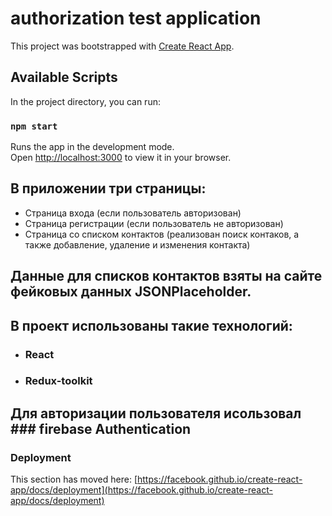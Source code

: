 # authorization test application

This project was bootstrapped with [Create React App](https://github.com/facebook/create-react-app).

## Available Scripts

In the project directory, you can run:

### `npm start`

Runs the app in the development mode.\
Open [http://localhost:3000](http://localhost:3000) to view it in your browser.

## В приложении три страницы:
* Страница входа (если пользователь авторизован)
* Страница регистрации (если пользователь не авторизован)
* Страница со списком контактов (реализован поиск контаков, а также добавление, удаление и изменения контакта)

## Данные для списков контактов взяты на сайте фейковых данных JSONPlaceholder.

## В проект использованы такие технологий:
* ### React
* ### Redux-toolkit

## Для авторизации пользователя исользовал ### firebase Authentication

### Deployment

This section has moved here: [https://facebook.github.io/create-react-app/docs/deployment](https://facebook.github.io/create-react-app/docs/deployment)

